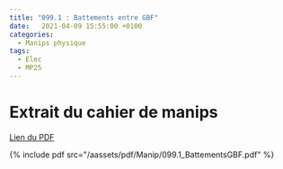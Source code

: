 ```yaml
---
title: "099.1 : Battements entre GBF"
date:   2021-04-09 15:55:00 +0100
categories:
  - Manips physique
tags:
  - Elec
  - MP25
---
```


# Extrait du cahier de manips

[Lien du PDF](/assets/pdf/Manip/099.1_BattementsGBF.pdf)

{% include pdf src="/aassets/pdf/Manip/099.1_BattementsGBF.pdf" %}
